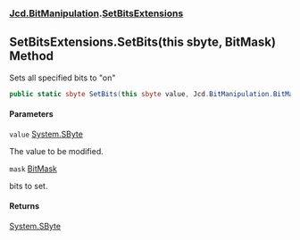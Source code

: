 ### [Jcd.BitManipulation](Jcd.BitManipulation.md 'Jcd.BitManipulation').[SetBitsExtensions](Jcd.BitManipulation.SetBitsExtensions.md 'Jcd.BitManipulation.SetBitsExtensions')

## SetBitsExtensions.SetBits(this sbyte, BitMask) Method

Sets all specified bits to "on"

```csharp
public static sbyte SetBits(this sbyte value, Jcd.BitManipulation.BitMask mask);
```

#### Parameters

<a name='Jcd.BitManipulation.SetBitsExtensions.SetBits(thissbyte,Jcd.BitManipulation.BitMask).value'></a>

`value` [System.SByte](https://docs.microsoft.com/en-us/dotnet/api/System.SByte 'System.SByte')

The value to be modified.

<a name='Jcd.BitManipulation.SetBitsExtensions.SetBits(thissbyte,Jcd.BitManipulation.BitMask).mask'></a>

`mask` [BitMask](Jcd.BitManipulation.BitMask.md 'Jcd.BitManipulation.BitMask')

bits to set.

#### Returns

[System.SByte](https://docs.microsoft.com/en-us/dotnet/api/System.SByte 'System.SByte')